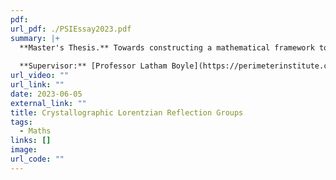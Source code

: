 ```yaml
---
pdf: 
url_pdf: ./PSIEssay2023.pdf
summary: |+
  **Master's Thesis.** Towards constructing a mathematical framework to generalise the use of reflection groups in classifying discrete symmetries of Lorentzian spaces. We present a generalisation of the notion of crystallographic symmetry and demonstrate substantial differences between reflection groups in Euclidean and Lorentzian spaces. 
  
  **Supervisor:** [Professor Latham Boyle](https://perimeterinstitute.ca/people/latham-boyle)
url_video: ""
url_link: ""
date: 2023-06-05
external_link: ""
title: Crystallographic Lorentzian Reflection Groups
tags:
  - Maths
links: []
image: 
url_code: ""
---
```


